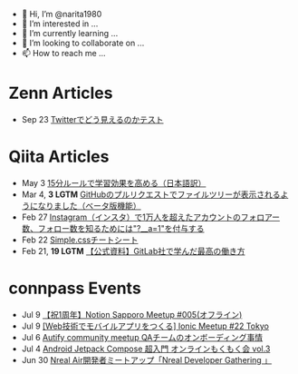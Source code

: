 - 👋 Hi, I’m @narita1980
- 👀 I’m interested in ...
- 🌱 I’m currently learning ...
- 💞️ I’m looking to collaborate on ...
- 📫 How to reach me ...

# Zenn Articles

<!-- profile updater begin: zenn -->
- Sep 23 [Twitterでどう見えるのかテスト](https://zenn.dev/narita1980/articles/cbb21f8d7f785752d6ac)
<!-- profile updater end: zenn -->

# Qiita Articles

<!-- profile updater begin: qiita -->
- May 3 [15分ルールで学習効果を高める（日本語訳）](https://qiita.com/narita1980/items/d0ad5246344fc6e4380f)
- Mar 4, **3 LGTM** [GitHubのプルリクエストでファイルツリーが表示されるようになりました（ベータ版機能）](https://qiita.com/narita1980/items/bee2c5232342a51e0415)
- Feb 27 [Instagram（インスタ）で1万人を超えたアカウントのフォロアー数、フォロー数を知るためには"?__a=1"を付与する](https://qiita.com/narita1980/items/630b7014fa893461b991)
- Feb 22 [Simple.cssチートシート](https://qiita.com/narita1980/items/fd2ccf0e91944aab9fd5)
- Feb 21, **19 LGTM** [【公式資料】GitLab社で学んだ最高の働き方](https://qiita.com/narita1980/items/d7d142c2bb6312cb9ad6)
<!-- profile updater end: qiita -->

# connpass Events

<!-- profile updater begin: connpass -->
- Jul 9 [【祝1周年】Notion Sapporo Meetup #005(オフライン)](https://notion-sapporo.connpass.com/event/245673/)
- Jul 9 [[Web技術でモバイルアプリをつくる] Ionic Meetup #22 Tokyo](https://ionic-jp.connpass.com/event/251256/)
- Jul 6 [Autify community meetup QAチームのオンボーディング事情](https://autifyjapan.connpass.com/event/251528/)
- Jul 4 [Android Jetpack Compose 超入門 オンラインもくもく会 vol.3](https://teampansaru.connpass.com/event/251825/)
- Jun 30 [Nreal Air開発者ミートアップ「Nreal Developer Gathering 」](https://ar-japan.connpass.com/event/250070/)
<!-- profile updater end: connpass -->

<!---
narita1980/narita1980 is a ✨ special ✨ repository because its `README.md` (this file) appears on your GitHub profile.
You can click the Preview link to take a look at your changes.
--->
